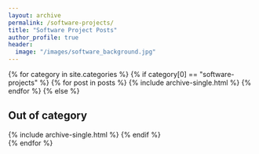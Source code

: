 ```yaml
---
layout: archive
permalink: /software-projects/
title: "Software Project Posts"
author_profile: true
header:
  image: "/images/software_background.jpg"
---
```

{% for category in site.categories %}
  {% if category[0] == "software-projects"  %}
    {% for post in posts %}
    {% include archive-single.html %}
    {% endfor %}
  {% else %}
    <h2>Out of category</h2>
    {% include archive-single.html %}
  {% endif %}  
{% endfor %}
